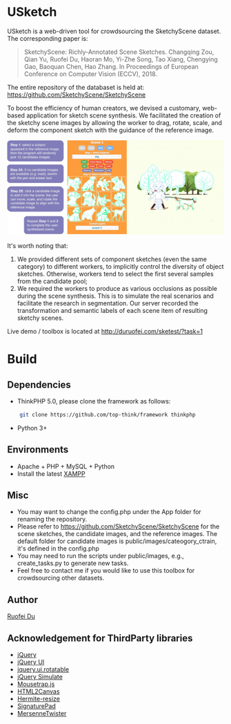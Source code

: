 # USketch
USketch is a web-driven tool for crowdsourcing the SketchyScene dataset. The corresponding paper is:

> SketchyScene: Richly-Annotated Scene Sketches. Changqing Zou, Qian Yu, Ruofei Du, Haoran Mo, Yi-Zhe Song, Tao Xiang, Chengying Gao, Baoquan Chen, Hao Zhang. In Proceedings of European Conference on Computer Vision (ECCV), 2018.

The entire repository of the databaset is held at: https://github.com/SketchyScene/SketchyScene

To boost the efficiency of human creators, we devised a customary, web-based application for sketch scene synthesis. We facilitated the creation of the sketchy scene images by allowing the worker to drag, rotate, scale, and deform the component sketch with the guidance of the reference image. 

![USketch Interface](USketch.jpg "Interface and work flow of \textit{USketch} for crowdsourcing the dataset. See areas of function buttons (upper left), component display (lower left), and canvas (right). ")

It's worth noting that:

1. We provided different sets of component sketches (even the same category) to different workers, to implicitly control the diversity of object sketches. Otherwise, workers tend to select the first several samples from the candidate pool; 
2. We required the workers to produce as various occlusions as possible during the scene synthesis. This is to simulate the real scenarios and facilitate the research in segmentation. Our server recorded the transformation and semantic labels of each scene item of resulting sketchy scenes. 

Live demo / toolbox is located at http://duruofei.com/sketest/?task=1

# Build

## Dependencies
* ThinkPHP 5.0, please clone the framework as follows:
```bash
    git clone https://github.com/top-think/framework thinkphp
```
* Python 3+

## Environments
* Apache + PHP + MySQL + Python
* Install the latest [XAMPP](https://www.apachefriends.org/index.html)

## Misc
* You may want to change the config.php under the App folder for renaming the repository.
* Please refer to https://github.com/SketchyScene/SketchyScene for the scene sketches, the candidate images, and the reference images. The default folder for candidate images is public/images/cateogory_ctrain, it's defined in the config.php
* You may need to run the scripts under public/images, e.g., create_tasks.py to generate new tasks.
* Feel free to contact me if you would like to use this toolbox for crowdsourcing other datasets.

## Author
[Ruofei Du](http://duruofei.com)

## Acknowledgement for ThirdParty libraries
* [jQuery](https://jquery.com/)
* [jQuery UI](https://jqueryui.com/)
* [jquery.ui.rotatable](https://github.com/godswearhats/jquery-ui-rotatable)
* [jQuery Simulate](https://github.com/jquery/jquery-simulate)
* [Mousetrap.js](https://craig.is/killing/mice)
* [HTML2Canvas](https://github.com/niklasvh/html2canvas)
* [Hermite-resize](https://github.com/viliusle/Hermite-resize)
* [SignaturePad](https://github.com/szimek/signature_pad)
* [MersenneTwister](https://github.com/pigulla/mersennetwister)
